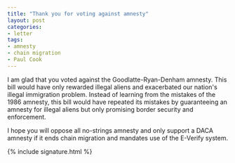 ```yaml
---
title: "Thank you for voting against amnesty"
layout: post
categories:
- letter
tags:
- amnesty
- chain migration
- Paul Cook
---
```


I am glad that you voted against the Goodlatte-Ryan-Denham amnesty. This bill would have only rewarded illegal aliens and exacerbated our nation's illegal immigration problem. Instead of learning from the mistakes of the 1986 amnesty, this bill would have repeated its mistakes by guaranteeing an amnesty for illegal aliens but only promising border security and enforcement.

I hope you will oppose all no-strings amnesty and only support a DACA amnesty if it ends chain migration and mandates use of the E-Verify system.

{% include signature.html %}
